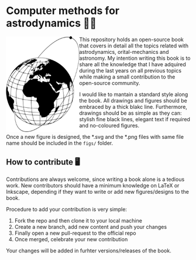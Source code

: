 # Computer methods for astrodynamics 🚀📕 

<img align="left" src="figs/cover.png" width="200"/>

This repository holds an open-source book that covers in detail all the topics
related with astrodynamics, orital-mechanics and astronomy. My intention
writing this book is to share all the knowledge that I have adquired during the
last years on all previous topics while making a small contribution to the
open-source community.

I would like to mantain a standard style along the book. All drawings and figures
should be embraced by a thick blakc line. Furthermore, drawings should be as
simple as they can: stylish fine black lines, elegant text if required and
no-coloured figures.

Once a new figure is designed, the *.svg and the *.png files with same file name
should be included in the `figs/` folder.

## How to contribute 🖥️

Contributions are always welcome, since writing a book alone is a tedious work.
New contributors should have a minimum knowledge on LaTeX or Inkscape, depending
if they want to write or add new figures/designs to the book.

Procedure to add your contribution is very simple:

1. Fork the repo and then clone it to your local machine
2. Create a new branch, add new content and push your changes
3. Finally open a new pull-request to the official repo
4. Once merged, celebrate your new contribution

Your changes will be added in furhter versions/releases of the book.
